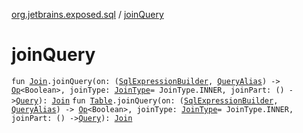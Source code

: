 [org.jetbrains.exposed.sql](index.md) / [joinQuery](.)

# joinQuery

`fun `[`Join`](-join/index.md)`.joinQuery(on: (`[`SqlExpressionBuilder`](-sql-expression-builder/index.md)`, `[`QueryAlias`](-query-alias/index.md)`) -> `[`Op`](-op/index.md)`<Boolean>, joinType: `[`JoinType`](-join-type/index.md)` = JoinType.INNER, joinPart: () -> `[`Query`](-query/index.md)`): `[`Join`](-join/index.md)
`fun `[`Table`](-table/index.md)`.joinQuery(on: (`[`SqlExpressionBuilder`](-sql-expression-builder/index.md)`, `[`QueryAlias`](-query-alias/index.md)`) -> `[`Op`](-op/index.md)`<Boolean>, joinType: `[`JoinType`](-join-type/index.md)` = JoinType.INNER, joinPart: () -> `[`Query`](-query/index.md)`): `[`Join`](-join/index.md)